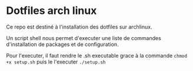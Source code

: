 # Dotfiles arch linux

Ce repo est destiné à l'installation des dotfiles sur archlinux.

Un script shell nous permet d'executer une liste de commandes d'installation de packages et de configuration.

Pour l'executer, il faut rendre le .sh executable grace à la commande `chmod +x setup.sh` puis le l'executer `./setup.sh`
